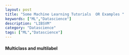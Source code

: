 ```yaml
---
layout: post
title: "Some Machine Learning Tutorials  OR Examples "
keywords: ["ML","Datascience"]
description: "LIBSVM"
category: "Datascience"
tags: ["ML","Datascience"]
---
```



#### Multiclass and multilabel 

